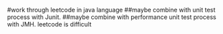 #work through leetcode in java language
##maybe combine with unit test process with Junit.
##maybe combine with performance unit test process with JMH.
leetcode is difficult

